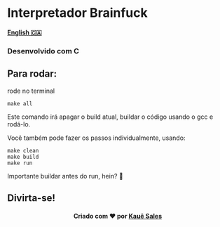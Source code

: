 # Interpretador Brainfuck

[**English 🇨🇦**](https://github.com/kahbyte/SENAC-2023-1-BCC-Compiladores/blob/Brainfuck/discentes/kaue_sales/brainfuck/README-en.md)

### Desenvolvido com C

## Para rodar: 

rode no terminal

```shell
make all
```

Este comando irá apagar o build atual, buildar o código usando o gcc e rodá-lo.

Você também pode fazer os passos individualmente, usando: 

```shell
make clean
make build
make run
```

Importante buildar antes do run, hein? 👀

## Divirta-se!
<h4 align="center">
    Criado com ❤️ por <a href="https://www.linkedin.com/in/kahbyte/"> Kauê Sales </a>
</h4>
